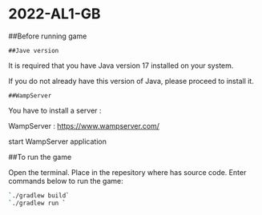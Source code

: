 # 2022-AL1-GB

##Before running game

    ##Jave version 

It is required that you have Java version 17 installed on your system. 

If you do not already have this version of Java, please proceed to install it.

    ##WampServer

You have to install a server :

WampServer : https://www.wampserver.com/

start WampServer application



##To run the game

Open the terminal. 
Place in the repesitory where has source code.
Enter commands below to run the game:
```bash
`./gradlew build`
`./gradlew run `
```

